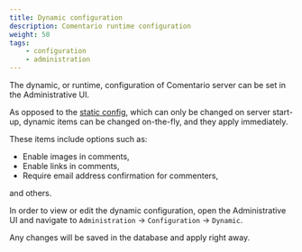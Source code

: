 ```yaml
---
title: Dynamic configuration
description: Comentario runtime configuration
weight: 50
tags:
    - configuration
    - administration
---
```


The dynamic, or runtime, configuration of Comentario server can be set in the Administrative UI.

<!--more-->

As opposed to the [static config](static), which can only be changed on server start-up, dynamic items can be changed on-the-fly, and they apply immediately.

These items include options such as:

* Enable images in comments,
* Enable links in comments,
* Require email address confirmation for commenters,

and others.

In order to view or edit the dynamic configuration, open the Administrative UI and navigate to `Administration` → `Configuration` → `Dynamic`.

Any changes will be saved in the database and apply right away.

